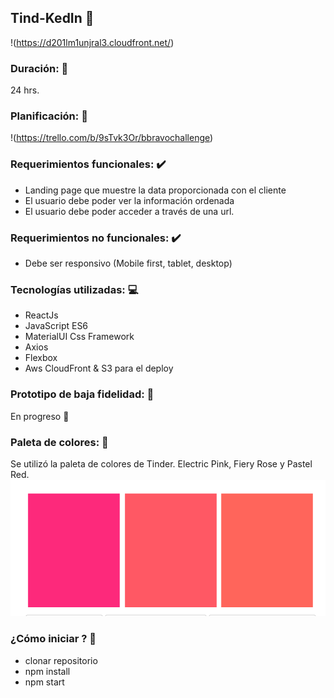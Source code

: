 

## Tind-KedIn :sparkling_heart:
!(https://d201lm1unjral3.cloudfront.net/)
### Duración: :calendar:
24 hrs.
### Planificación: :bookmark_tabs:
!(https://trello.com/b/9sTvk3Or/bbravochallenge)

### Requerimientos funcionales: :heavy_check_mark:
- Landing page que muestre la data proporcionada con el cliente
- El usuario debe poder ver la información ordenada
- El usuario debe poder acceder a través de una url.

### Requerimientos no funcionales: :heavy_check_mark:
- Debe ser responsivo (Mobile first, tablet, desktop)

### Tecnologías utilizadas: :computer:
- ReactJs
- JavaScript ES6
- MaterialUI Css Framework
- Axios
- Flexbox
- Aws CloudFront & S3 para el deploy

### Prototipo de baja fidelidad: :page_facing_up:
En progreso :eyes:

### Paleta de colores: :rainbow:
Se utilizó la paleta de colores de Tinder. Electric Pink, Fiery Rose y Pastel Red.
![palette_color](src/Assets/palette.PNG)

### ¿Cómo iniciar ? :eyes:
- clonar repositorio
- npm install
- npm start


